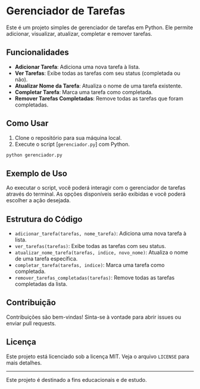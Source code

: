 # Gerenciador de Tarefas

Este é um projeto simples de gerenciador de tarefas em Python. Ele permite adicionar, visualizar, atualizar, completar e remover tarefas.

## Funcionalidades

- **Adicionar Tarefa**: Adiciona uma nova tarefa à lista.
- **Ver Tarefas**: Exibe todas as tarefas com seu status (completada ou não).
- **Atualizar Nome da Tarefa**: Atualiza o nome de uma tarefa existente.
- **Completar Tarefa**: Marca uma tarefa como completada.
- **Remover Tarefas Completadas**: Remove todas as tarefas que foram completadas.

## Como Usar

1. Clone o repositório para sua máquina local.
2. Execute o script [`gerenciador.py`] com Python.

```bash
python gerenciador.py
```

## Exemplo de Uso

Ao executar o script, você poderá interagir com o gerenciador de tarefas através do terminal. As opções disponíveis serão exibidas e você poderá escolher a ação desejada.

## Estrutura do Código

- `adicionar_tarefa(tarefas, nome_tarefa)`: Adiciona uma nova tarefa à lista.
- `ver_tarefas(tarefas)`: Exibe todas as tarefas com seu status.
- `atualizar_nome_tarefa(tarefas, indice, novo_nome)`: Atualiza o nome de uma tarefa específica.
- `completar_tarefa(tarefas, indice)`: Marca uma tarefa como completada.
- `remover_tarefas_completadas(tarefas)`: Remove todas as tarefas completadas da lista.

## Contribuição

Contribuições são bem-vindas! Sinta-se à vontade para abrir issues ou enviar pull requests.

## Licença

Este projeto está licenciado sob a licença MIT. Veja o arquivo `LICENSE` para mais detalhes.

---

Este projeto é destinado a fins educacionais e de estudo.